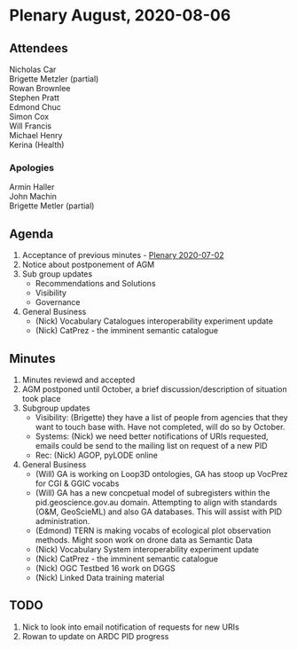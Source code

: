 # Plenary August, 2020-08-06

## Attendees
Nicholas Car  
Brigette Metzler (partial)  
Rowan Brownlee  
Stephen Pratt  
Edmond Chuc  
Simon Cox  
Will Francis  
Michael Henry  
Kerina (Health)

### Apologies
Armin Haller  
John Machin  
Brigette Metler (partial)

## Agenda

1.  Acceptance of previous minutes - [Plenary 2020-07-02](https://github.com/AGLDWG/meeting-minutes/blob/master/plenary-2020-07-02.md)
2.  Notice about postponement of AGM  
3.	Sub group updates  
    * Recommendations and Solutions  
    * Visibility  
    * Governance  
4.	General Business  
    * (Nick) Vocabulary Catalogues interoperability experiment update
    * (Nick) CatPrez - the imminent semantic catalogue


## Minutes

1. Minutes reviewd and accepted
2. AGM postponed until October, a brief discussion/description of situation took place
3. Subgroup updates
    * Visibility: (Brigette) they have a list of people from agencies that they want to touch base with. Have not completed, will do so by October.
    * Systems: (Nick) we need better notifications of URIs requested, emails could be send to the mailing list on request of a new PID
    * Rec: (Nick) AGOP, pyLODE online
4. General Business
    * (Will) GA is working on Loop3D ontologies, GA has stoop up VocPrez for CGI & GGIC vocabs
    * (Will) GA has a new concpetual model of subregisters within the pid.geoscience.gov.au domain. Attempting to align with standards (O&M, GeoScieML) and also GA databases. This will assist with PID administration.
    * (Edmond) TERN is making vocabs of ecological plot observation methods. Might soon work on drone data as Semantic Data
    * (Nick) Vocabulary System interoperability experiment update
    * (Nick) CatPrez - the imminent semantic catalogue
    * (Nick) OGC Testbed 16 work on DGGS
    * (Nick) Linked Data training material
    
 
    
## TODO 
1. Nick to look into email notification of requests for new URIs
2. Rowan to update on ARDC PID progress
